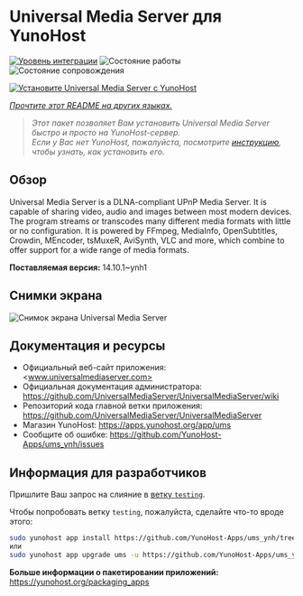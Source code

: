 <!--
Важно: этот README был автоматически сгенерирован <https://github.com/YunoHost/apps/tree/master/tools/readme_generator>
Он НЕ ДОЛЖЕН редактироваться вручную.
-->

# Universal Media Server для YunoHost

[![Уровень интеграции](https://apps.yunohost.org/badge/integration/ums)](https://ci-apps.yunohost.org/ci/apps/ums/)
![Состояние работы](https://apps.yunohost.org/badge/state/ums)
![Состояние сопровождения](https://apps.yunohost.org/badge/maintained/ums)

[![Установите Universal Media Server с YunoHost](https://install-app.yunohost.org/install-with-yunohost.svg)](https://install-app.yunohost.org/?app=ums)

*[Прочтите этот README на других языках.](./ALL_README.md)*

> *Этот пакет позволяет Вам установить Universal Media Server быстро и просто на YunoHost-сервер.*  
> *Если у Вас нет YunoHost, пожалуйста, посмотрите [инструкцию](https://yunohost.org/install), чтобы узнать, как установить его.*

## Обзор

Universal Media Server is a DLNA-compliant UPnP Media Server. It is capable of sharing video, audio and images between most modern devices.
The program streams or transcodes many different media formats with little or no configuration. It is powered by FFmpeg, MediaInfo, OpenSubtitles, Crowdin, MEncoder, tsMuxeR, AviSynth, VLC and more, which combine to offer support for a wide range of media formats.

**Поставляемая версия:** 14.10.1~ynh1

## Снимки экрана

![Снимок экрана Universal Media Server](./doc/screenshots/screenshot.png)

## Документация и ресурсы

- Официальный веб-сайт приложения: <www.universalmediaserver.com>
- Официальная документация администратора: <https://github.com/UniversalMediaServer/UniversalMediaServer/wiki>
- Репозиторий кода главной ветки приложения: <https://github.com/UniversalMediaServer/UniversalMediaServer>
- Магазин YunoHost: <https://apps.yunohost.org/app/ums>
- Сообщите об ошибке: <https://github.com/YunoHost-Apps/ums_ynh/issues>

## Информация для разработчиков

Пришлите Ваш запрос на слияние в [ветку `testing`](https://github.com/YunoHost-Apps/ums_ynh/tree/testing).

Чтобы попробовать ветку `testing`, пожалуйста, сделайте что-то вроде этого:

```bash
sudo yunohost app install https://github.com/YunoHost-Apps/ums_ynh/tree/testing --debug
или
sudo yunohost app upgrade ums -u https://github.com/YunoHost-Apps/ums_ynh/tree/testing --debug
```

**Больше информации о пакетировании приложений:** <https://yunohost.org/packaging_apps>
